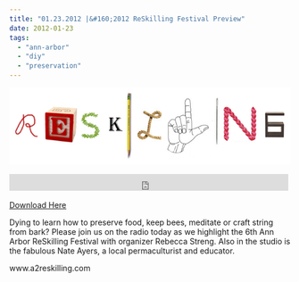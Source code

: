 ```yaml
---
title: "01.23.2012 |&#160;2012 ReSkilling Festival Preview"
date: 2012-01-23
tags: 
  - "ann-arbor"
  - "diy"
  - "preservation"
---
```


![](images/ReSkilling-Word1.jpg)

<iframe src="https://archive.org/embed/SNREHotInHere/2012-01-23_ReSkill%20Festival.mp3" width="500" height="30" frameborder="0" webkitallowfullscreen="true" mozallowfullscreen="true" allowfullscreen></iframe>

[Download Here](https://archive.org/embed/SNREHotInHere/2014-01-10_IHIH_COP19.mp3)

Dying to learn how to preserve food, keep bees, meditate or craft string from bark? Please join us on the radio today as we highlight the 6th Ann Arbor ReSkilling Festival with orga­nizer Rebecca Streng. Also in the studio is the fabulous Nate Ayers, a local per­ma­cul­turist and educator.  
  
www​.a2reskilling​.com
